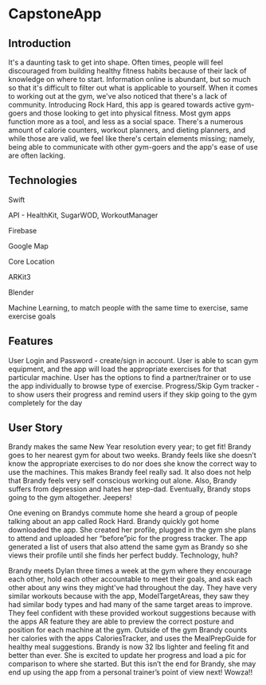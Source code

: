 # CapstoneApp

## Introduction
It's a daunting task to get into shape. Often times, people will feel discouraged from building healthy fitness habits because of their lack of knowledge on where to start. Information online is abundant, but so much so that it's difficult to filter out what is applicable to yourself. When it comes to working out at the gym, we've also noticed that there's a lack of community. Introducing Rock Hard, this app is geared towards active gym-goers and those looking to get into physical fitness. Most gym apps function more as a tool, and less as a social space. There's a numerous amount of calorie counters, workout planners, and dieting planners, and while those are valid, we feel like there's certain elements missing; namely, being able to communicate with other gym-goers and the app's ease of use are often lacking.


## Technologies
Swift

API - HealthKit, SugarWOD, WorkoutManager

Firebase

Google Map

Core Location

ARKit3

Blender

Machine Learning, to match people with the same time to exercise, same exercise goals


## Features

User Login and Password - create/sign in account.
User is able to scan gym  equipment, and the app will load the appropriate exercises for that particular machine.
User has the options to find a partner/trainer or to use the app individually to browse type of exercise.
Progress/Skip Gym tracker - to show users their progress and remind users if they skip going to the gym completely for the day

## User Story
Brandy makes the same New Year resolution every year; to get fit! Brandy goes to her nearest gym for about two weeks. Brandy feels like she doesn’t know the appropriate exercises to do nor does she know the correct way to use the machines. This makes Brandy feel really sad. It also does not help that Brandy feels very self conscious working out alone. Also, Brandy suffers from depression and hates her step-dad. Eventually, Brandy stops going to the gym altogether. Jeepers!


One evening on Brandys commute home she heard a group of people talking about an app called Rock Hard. Brandy quickly got home downloaded the app. She created her profile, plugged in the gym she plans to attend and uploaded her “before”pic for the progress tracker. The app generated a list of users that also attend the same gym as Brandy so she views their profile until she finds her perfect buddy. Technology, huh?


Brandy meets Dylan three times a week at the gym where they encourage each other, hold each other accountable to meet their goals, and ask each other about any wins they might've had throughout the day. They have very similar workouts because with the app, ModelTargetAreas, they saw they had similar body types and had many of the same target areas to improve. They feel confident with these provided workout suggestions because with the apps AR feature they are able to preview the correct posture and position for each machine at the gym.  Outside of the gym Brandy counts her calories with the apps CaloriesTracker, and uses the MealPrepGuide for healthy meal suggestions. 
Brandy is now 32 lbs lighter and feeling fit and better than ever. She is excited to update her progress and load a pic for comparison to where she started. But this isn’t the end for Brandy, she may end up using the app from a personal trainer’s point of view next! Wowza!!






